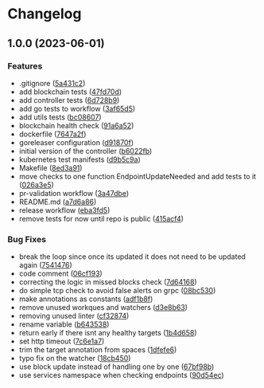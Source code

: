 # Changelog

## 1.0.0 (2023-06-01)


### Features

* .gitignore ([5a431c2](https://github.com/archway-network/endpoint-controller/commit/5a431c29663f90aa959e7361b85b4b22476cac73))
* add blockchain tests ([47fd70d](https://github.com/archway-network/endpoint-controller/commit/47fd70d1e2b07f5fb12e0a23eb41685329479346))
* add controller tests ([6d728b9](https://github.com/archway-network/endpoint-controller/commit/6d728b9e37b1578a900edd3c88422331fcb5a48c))
* add go tests to workflow ([3af65d5](https://github.com/archway-network/endpoint-controller/commit/3af65d5106a2adfa68fac4c79ba806fe21da776e))
* add utils tests ([bc08607](https://github.com/archway-network/endpoint-controller/commit/bc08607b2979fe31d9360c76b98c410a97e207d6))
* blockchain health check ([91a6a52](https://github.com/archway-network/endpoint-controller/commit/91a6a523b8489f403bd2ea637f544fb6f3180d6d))
* dockerfile ([7647a2f](https://github.com/archway-network/endpoint-controller/commit/7647a2f6d5da2b7afeeacfa7e61d25652cfc7104))
* goreleaser configuration ([d91870f](https://github.com/archway-network/endpoint-controller/commit/d91870fb9777d937c8c9a50725c069336eafdec4))
* initial version of the controller ([b6022fb](https://github.com/archway-network/endpoint-controller/commit/b6022fb31f14e6df06072e4dd837fe2223ae2576))
* kubernetes test manifests ([d9b5c9a](https://github.com/archway-network/endpoint-controller/commit/d9b5c9af84d4cd2f1f102cd9181b6aebbfac8bf0))
* Makefile ([8ed3a91](https://github.com/archway-network/endpoint-controller/commit/8ed3a91ae90ca2485a6cfea9e61acacdce5bd806))
* move checks to one function EndpointUpdateNeeded and add tests to it ([026a3e5](https://github.com/archway-network/endpoint-controller/commit/026a3e5b6e429547800489a089faa1afe87d644f))
* pr-validation workflow ([3a47dbe](https://github.com/archway-network/endpoint-controller/commit/3a47dbe36292eba376e0ade1f49b40e46e1aa9d6))
* README.md ([a7d6a86](https://github.com/archway-network/endpoint-controller/commit/a7d6a86289ce77f7aa8b67753924db71791c2c11))
* release workflow ([eba3fd5](https://github.com/archway-network/endpoint-controller/commit/eba3fd553bf55d98a24454b74137423659ff5175))
* remove tests for now until repo is public ([415acf4](https://github.com/archway-network/endpoint-controller/commit/415acf4cb21f0eddf3a240584793149ec47e6746))


### Bug Fixes

* break the loop since once its updated it does not need to be updated again ([7541476](https://github.com/archway-network/endpoint-controller/commit/75414764c3c071c261c95aebb0b22742e14e5063))
* code comment ([06cf193](https://github.com/archway-network/endpoint-controller/commit/06cf19348a0e3c9489b32e5395cc1d6858c5d749))
* correcting the logic in missed blocks check ([7d64168](https://github.com/archway-network/endpoint-controller/commit/7d6416859c1f0d8c41fbfe8e4516812225398c0a))
* do simple tcp check to avoid false alerts on grpc ([08bc530](https://github.com/archway-network/endpoint-controller/commit/08bc530ace99d9419799281ee6a2fa6eef279ec6))
* make annotations as constants ([adf1b8f](https://github.com/archway-network/endpoint-controller/commit/adf1b8f8d3a6d27b72e0cbad6d2f62b30b233ac1))
* remove unused workques and watchers ([d3e8b63](https://github.com/archway-network/endpoint-controller/commit/d3e8b63883cef372482fa6c306a88538f9878b2e))
* removing unused linter ([cf32874](https://github.com/archway-network/endpoint-controller/commit/cf32874adc04b18708bb3caacfc1775de346c8bd))
* rename variable ([b643538](https://github.com/archway-network/endpoint-controller/commit/b643538838097fd754b13bf4b54bcb94b95db4d7))
* return early if there isnt any healthy targets ([1b4d658](https://github.com/archway-network/endpoint-controller/commit/1b4d658b33daadca81a64bae1c27fedb2a40bb6b))
* set http timeout ([7c6e1a7](https://github.com/archway-network/endpoint-controller/commit/7c6e1a7bcb286bb0e0c374a60f5731d4a4df0fe0))
* trim the target annotation from spaces ([1dfefe6](https://github.com/archway-network/endpoint-controller/commit/1dfefe649adbcf4c0590a49320f18217eaf9774f))
* typo fix on the watcher ([18cb450](https://github.com/archway-network/endpoint-controller/commit/18cb45046ad78a58c4c07c72abbac4d618906743))
* use block update instead of handling one by one ([67bf98b](https://github.com/archway-network/endpoint-controller/commit/67bf98b0fc564aedc416a169339150f4bf123b0c))
* use services namespace when checking endpoints ([90d54ec](https://github.com/archway-network/endpoint-controller/commit/90d54ec1d8ad6a31ed93637bbf525a735cf0dcc8))
